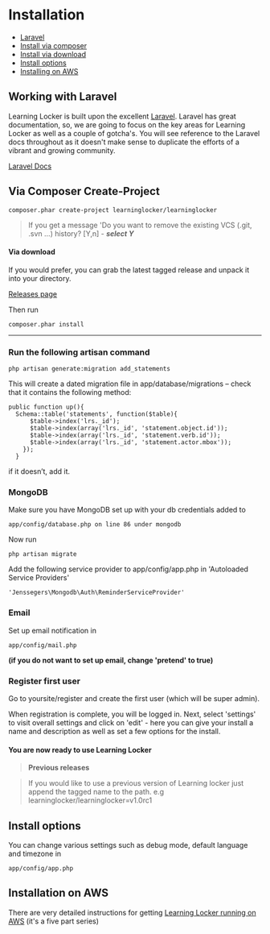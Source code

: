 Installation
============

- [Laravel](#laravel)
- [Install via composer](#install-composer)
- [Install via download](#install-composer_download)
- [Install options](#options)
- [Installing on AWS](#aws)

<a name="laravel"></a>
## Working with Laravel

Learning Locker is built upon the excellent [Laravel](http://laravel.com). Laravel has great documentation, so, we are going to focus on the 
key areas for Learning Locker as well as a couple of gotcha's. You will see reference to the Laravel docs throughout as it doesn't make
sense to duplicate the efforts of a vibrant and growing community.

[Laravel Docs](http://laravel.com/docs)

<a name="install-composer"></a>
## Via Composer Create-Project

    composer.phar create-project learninglocker/learninglocker

> If you get a message 'Do you want to remove the existing VCS (.git, .svn ...) history? [Y,n] - ***select Y***


<a name="install-composer_download"></a>
#### Via download

If you would prefer, you can grab the latest tagged release and unpack it into your directory. 

[Releases page](https://github.com/LearningLocker/learninglocker/releases)

Then run

    composer.phar install

***

### Run the following artisan command 

    php artisan generate:migration add_statements

This will create a dated migration file in app/database/migrations – check that it contains the following method:

    public function up(){
      Schema::table('statements', function($table){
          $table->index('lrs._id');
          $table->index(array('lrs._id', 'statement.object.id'));
          $table->index(array('lrs._id', 'statement.verb.id'));
          $table->index(array('lrs._id', 'statement.actor.mbox'));
        });
      }

if it doesn’t, add it.

### MongoDB

Make sure you have MongoDB set up with your db credentials added to 

    app/config/database.php on line 86 under mongodb 

Now run

    php artisan migrate

Add the following service provider to app/config/app.php in 'Autoloaded Service Providers'

    'Jenssegers\Mongodb\Auth\ReminderServiceProvider'

### Email

Set up email notification in 

    app/config/mail.php 

**(if you do not want to set up email, change 'pretend' to true)**


### Register first user

Go to yoursite/register and create the first user (which will be super admin). 

When registration is complete, you will be logged in. Next, select 'settings' to visit overall settings and click on 'edit' - here you can give your install a name and description as well as set a few options for the install.

#### You are now ready to use Learning Locker

> **Previous releases**

> If you would like to use a previous version of Learning locker just append the tagged name to the path. e.g learninglocker/learninglocker=v1.0rc1

<a name="options"></a>
## Install options

You can change various settings such as debug mode, default language and timezone in 
    
    app/config/app.php

<a name="aws"></a>
## Installation on AWS

There are very detailed instructions for getting [Learning Locker running on AWS](http://cloudboffins.com/advanced-projects/learning-locker-lrs-free-server-part-1/) (it's a five part series)

